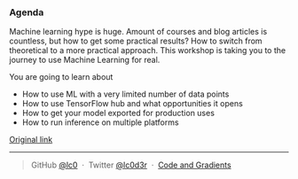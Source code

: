 
### Agenda

Machine learning hype is huge. Amount of courses and blog articles is countless, but how to get some practical results? How to switch from theoretical to a more practical approach. This workshop is taking you to the journey to use Machine Learning for real.

You are going to learn about

- How to use ML with a very limited number of data points
- How to use TensorFlow hub and what opportunities it opens
- How to get your model exported for production uses
- How to run inference on multiple platforms

[Original link](https://www.daho.am/)


---
> GitHub [@lc0](https://github.com/lc0) &nbsp;&middot;&nbsp;
> Twitter [@lc0d3r](https://twitter.com/lc0d3r) &nbsp;&middot;&nbsp;
> [Code and Gradients](https://codeand.gradients.ml/)
